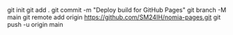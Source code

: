 git init
git add .
git commit -m "Deploy build for GitHub Pages"
git branch -M main
git remote add origin https://github.com/SM24IH/nomia-pages.git
git push -u origin main

